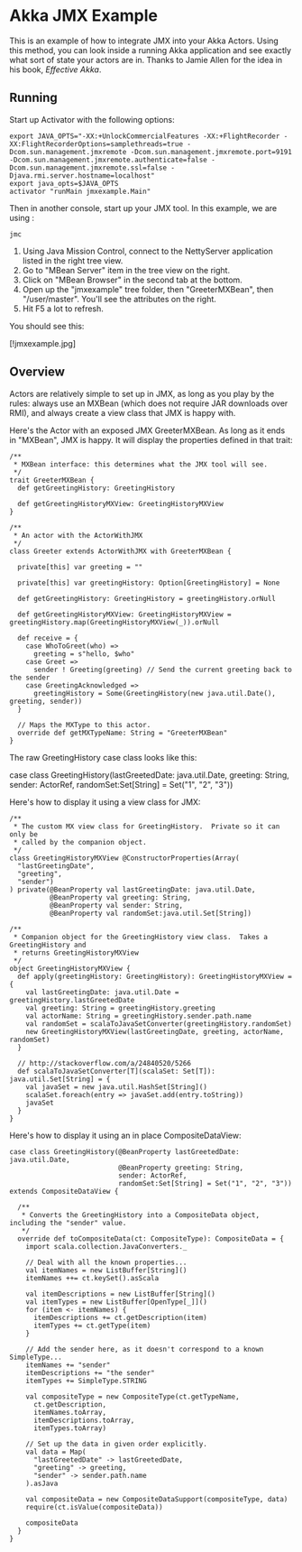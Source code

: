 # Akka JMX Example

This is an example of how to integrate JMX into your Akka Actors.  Using this method, you can look inside a running Akka application and see exactly what sort of state your actors are in.  Thanks to Jamie Allen for the idea in his book, _Effective Akka_.

## Running

Start up Activator with the following options:

```
export JAVA_OPTS="-XX:+UnlockCommercialFeatures -XX:+FlightRecorder -XX:FlightRecorderOptions=samplethreads=true -Dcom.sun.management.jmxremote -Dcom.sun.management.jmxremote.port=9191 -Dcom.sun.management.jmxremote.authenticate=false -Dcom.sun.management.jmxremote.ssl=false -Djava.rmi.server.hostname=localhost"
export java_opts=$JAVA_OPTS
activator "runMain jmxexample.Main"
```

Then in another console, start up your JMX tool.  In this example, we are using :

```
jmc
```

1. Using Java Mission Control, connect to the NettyServer application listed in the right tree view.
1. Go to "MBean Server" item in the tree view on the right.
1. Click on "MBean Browser" in the second tab at the bottom.
1. Open up the "jmxexample" tree folder, then "GreeterMXBean", then "/user/master".  You'll see the attributes on the right.
1. Hit F5 a lot to refresh.

You should see this:

[!jmxexample.jpg]

## Overview

Actors are relatively simple to set up in JMX, as long as you play by the rules: always use an MXBean (which does not require  JAR downloads over RMI), and always create a view class that JMX is happy with.

Here's the Actor with an exposed JMX GreeterMXBean. As long as it ends in "MXBean", JMX is happy.  It will display the properties defined in that trait:

```
/**
 * MXBean interface: this determines what the JMX tool will see.
 */
trait GreeterMXBean {
  def getGreetingHistory: GreetingHistory

  def getGreetingHistoryMXView: GreetingHistoryMXView
}

/**
 * An actor with the ActorWithJMX
 */
class Greeter extends ActorWithJMX with GreeterMXBean {

  private[this] var greeting = ""

  private[this] var greetingHistory: Option[GreetingHistory] = None

  def getGreetingHistory: GreetingHistory = greetingHistory.orNull

  def getGreetingHistoryMXView: GreetingHistoryMXView = greetingHistory.map(GreetingHistoryMXView(_)).orNull

  def receive = {
    case WhoToGreet(who) =>
      greeting = s"hello, $who"
    case Greet =>
      sender ! Greeting(greeting) // Send the current greeting back to the sender
    case GreetingAcknowledged =>
      greetingHistory = Some(GreetingHistory(new java.util.Date(), greeting, sender))
  }

  // Maps the MXType to this actor.
  override def getMXTypeName: String = "GreeterMXBean"
}
```

The raw GreetingHistory case class looks like this:

case class GreetingHistory(lastGreetedDate: java.util.Date,
                           greeting: String,
                           sender: ActorRef,
                           randomSet:Set[String] = Set("1", "2", "3"))

Here's how to display it using a view class for JMX:

```
/**
 * The custom MX view class for GreetingHistory.  Private so it can only be
 * called by the companion object.
 */
class GreetingHistoryMXView @ConstructorProperties(Array(
  "lastGreetingDate",
  "greeting",
  "sender")
) private(@BeanProperty val lastGreetingDate: java.util.Date,
          @BeanProperty val greeting: String,
          @BeanProperty val sender: String,
          @BeanProperty val randomSet:java.util.Set[String])

/**
 * Companion object for the GreetingHistory view class.  Takes a GreetingHistory and
 * returns GreetingHistoryMXView
 */
object GreetingHistoryMXView {
  def apply(greetingHistory: GreetingHistory): GreetingHistoryMXView = {
    val lastGreetingDate: java.util.Date = greetingHistory.lastGreetedDate
    val greeting: String = greetingHistory.greeting
    val actorName: String = greetingHistory.sender.path.name
    val randomSet = scalaToJavaSetConverter(greetingHistory.randomSet)
    new GreetingHistoryMXView(lastGreetingDate, greeting, actorName, randomSet)
  }

  // http://stackoverflow.com/a/24840520/5266
  def scalaToJavaSetConverter[T](scalaSet: Set[T]): java.util.Set[String] = {
    val javaSet = new java.util.HashSet[String]()
    scalaSet.foreach(entry => javaSet.add(entry.toString))
    javaSet
  }
}
```

Here's how to display it using an in place CompositeDataView:

```
case class GreetingHistory(@BeanProperty lastGreetedDate: java.util.Date,
                           @BeanProperty greeting: String,
                           sender: ActorRef,
                           randomSet:Set[String] = Set("1", "2", "3")) extends CompositeDataView {

  /**
   * Converts the GreetingHistory into a CompositeData object, including the "sender" value.
   */
  override def toCompositeData(ct: CompositeType): CompositeData = {
    import scala.collection.JavaConverters._

    // Deal with all the known properties...
    val itemNames = new ListBuffer[String]()
    itemNames ++= ct.keySet().asScala

    val itemDescriptions = new ListBuffer[String]()
    val itemTypes = new ListBuffer[OpenType[_]]()
    for (item <- itemNames) {
      itemDescriptions += ct.getDescription(item)
      itemTypes += ct.getType(item)
    }

    // Add the sender here, as it doesn't correspond to a known SimpleType...
    itemNames += "sender"
    itemDescriptions += "the sender"
    itemTypes += SimpleType.STRING

    val compositeType = new CompositeType(ct.getTypeName,
      ct.getDescription,
      itemNames.toArray,
      itemDescriptions.toArray,
      itemTypes.toArray)

    // Set up the data in given order explicitly.
    val data = Map(
      "lastGreetedDate" -> lastGreetedDate,
      "greeting" -> greeting,
      "sender" -> sender.path.name
    ).asJava

    val compositeData = new CompositeDataSupport(compositeType, data)
    require(ct.isValue(compositeData))

    compositeData
  }
}
```